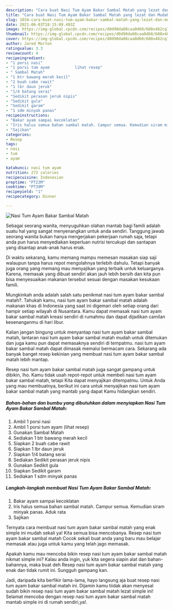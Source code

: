 ```yaml
---
description: "Cara buat Nasi Tum Ayam Bakar Sambal Matah yang lezat dan Mudah Dibuat"
title: "Cara buat Nasi Tum Ayam Bakar Sambal Matah yang lezat dan Mudah Dibuat"
slug: 1034-cara-buat-nasi-tum-ayam-bakar-sambal-matah-yang-lezat-dan-mudah-dibuat
date: 2021-06-03T18:15:09.493Z
image: https://img-global.cpcdn.com/recipes/d0d90da08caa0d60/680x482cq70/nasi-tum-ayam-bakar-sambal-matah-foto-resep-utama.jpg
thumbnail: https://img-global.cpcdn.com/recipes/d0d90da08caa0d60/680x482cq70/nasi-tum-ayam-bakar-sambal-matah-foto-resep-utama.jpg
cover: https://img-global.cpcdn.com/recipes/d0d90da08caa0d60/680x482cq70/nasi-tum-ayam-bakar-sambal-matah-foto-resep-utama.jpg
author: Jared Morton
ratingvalue: 3.3
reviewcount: 4
recipeingredient:
- "1 porsi nasi"
- "1 porsi tum ayam           lihat resep"
- " Sambal Matah"
- "1 btr bawang merah kecil"
- "2 buah cabe rawit"
- "1 lbr daun jeruk"
- "1/4 batang serai"
- "Sedikit perasan jeruk nipis"
- "Sedikit gula"
- "Sedikit garam"
- "1 sdm minyak panas"
recipeinstructions:
- "Bakar ayam sampai kecoklatan"
- "Iris halus semua bahan sambal matah. Campur semua. Kemudian siram minyak panas. Aduk rata"
- "Sajikan"
categories:
- Resep
tags:
- nasi
- tum
- ayam

katakunci: nasi tum ayam 
nutrition: 272 calories
recipecuisine: Indonesian
preptime: "PT23M"
cooktime: "PT39M"
recipeyield: "1"
recipecategory: Dinner

---
```



![Nasi Tum Ayam Bakar Sambal Matah](https://img-global.cpcdn.com/recipes/d0d90da08caa0d60/680x482cq70/nasi-tum-ayam-bakar-sambal-matah-foto-resep-utama.jpg)

Sebagai seorang wanita, menyuguhkan olahan mantab bagi famili adalah suatu hal yang sangat menyenangkan untuk anda sendiri. Tanggung jawab seorang  wanita bukan hanya mengerjakan pekerjaan rumah saja, tetapi anda pun harus menyediakan keperluan nutrisi tercukupi dan santapan yang disantap anak-anak harus enak.

Di waktu  sekarang, kamu memang mampu memesan masakan siap saji walaupun tanpa harus repot mengolahnya terlebih dahulu. Tetapi banyak juga orang yang memang mau menyajikan yang terbaik untuk keluarganya. Karena, memasak yang dibuat sendiri akan jauh lebih bersih dan kita pun bisa menyesuaikan makanan tersebut sesuai dengan masakan kesukaan famili. 



Mungkinkah anda adalah salah satu penikmat nasi tum ayam bakar sambal matah?. Tahukah kamu, nasi tum ayam bakar sambal matah adalah makanan khas di Indonesia yang saat ini digemari oleh setiap orang dari hampir setiap wilayah di Nusantara. Kamu dapat memasak nasi tum ayam bakar sambal matah kreasi sendiri di rumahmu dan dapat dijadikan camilan kesenanganmu di hari libur.

Kalian jangan bingung untuk menyantap nasi tum ayam bakar sambal matah, lantaran nasi tum ayam bakar sambal matah mudah untuk ditemukan dan juga kamu pun dapat memasaknya sendiri di tempatmu. nasi tum ayam bakar sambal matah dapat dimasak memalui bermacam cara. Sekarang ada banyak banget resep kekinian yang membuat nasi tum ayam bakar sambal matah lebih mantap.

Resep nasi tum ayam bakar sambal matah juga sangat gampang untuk dibikin, lho. Kamu tidak usah repot-repot untuk membeli nasi tum ayam bakar sambal matah, tetapi Kita dapat menyajikan ditempatmu. Untuk Anda yang mau membuatnya, berikut ini cara untuk menyajikan nasi tum ayam bakar sambal matah yang mantab yang dapat Kamu hidangkan sendiri.

<!--inarticleads1-->

##### Bahan-bahan dan bumbu yang dibutuhkan dalam menyiapkan Nasi Tum Ayam Bakar Sambal Matah:

1. Ambil 1 porsi nasi
1. Ambil 1 porsi tum ayam           (lihat resep)
1. Gunakan  Sambal Matah
1. Sediakan 1 btr bawang merah kecil
1. Siapkan 2 buah cabe rawit
1. Siapkan 1 lbr daun jeruk
1. Siapkan 1/4 batang serai
1. Sediakan Sedikit perasan jeruk nipis
1. Gunakan Sedikit gula
1. Siapkan Sedikit garam
1. Sediakan 1 sdm minyak panas




<!--inarticleads2-->

##### Langkah-langkah membuat Nasi Tum Ayam Bakar Sambal Matah:

1. Bakar ayam sampai kecoklatan
1. Iris halus semua bahan sambal matah. Campur semua. Kemudian siram minyak panas. Aduk rata
1. Sajikan




Ternyata cara membuat nasi tum ayam bakar sambal matah yang enak simple ini mudah sekali ya! Kita semua bisa mencobanya. Resep nasi tum ayam bakar sambal matah Cocok sekali buat anda yang baru mau belajar memasak atau juga untuk kamu yang telah jago memasak.

Apakah kamu mau mencoba bikin resep nasi tum ayam bakar sambal matah nikmat simple ini? Kalau anda ingin, yuk kita segera siapin alat dan bahan-bahannya, maka buat deh Resep nasi tum ayam bakar sambal matah yang enak dan tidak rumit ini. Sungguh gampang kan. 

Jadi, daripada kita berfikir lama-lama, hayo langsung aja buat resep nasi tum ayam bakar sambal matah ini. Dijamin kamu tiidak akan menyesal sudah bikin resep nasi tum ayam bakar sambal matah lezat simple ini! Selamat mencoba dengan resep nasi tum ayam bakar sambal matah mantab simple ini di rumah sendiri,ya!.

